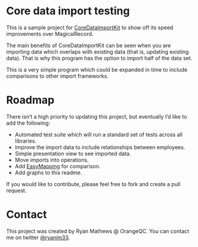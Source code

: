 # Core data import testing

This is a sample project for [CoreDataImportKit](https://github.com/orangeqc/CoreDataImportKit) to show off its speed improvements over MagicalRecord.

The main benefits of CoreDataImportKit can be seen when you are importing data  which overlaps with existing data (that is, updating existing data). That is why this program has the option to import half of the data set.

This is a very simple program which could be expanded in time to include comparisons to other import frameworks.

# Roadmap

There isn’t a high priority to updating this project, but eventually I’d like to add the following:

* Automated test suite which will run a standard set of tests across all libraries.
* Improve the import data to include relationships between employees.
* Simple presentation view to see imported data.
* Move imports into operations.
* Add [EasyMapping](https://github.com/EasyMapping/EasyMapping) for comparison.
* Add graphs to this readme.

If you would like to contribute, please feel free to fork and create a pull request.

# Contact

This project was created by Ryan Mathews @ OrangeQC. You can contact me on twitter [@ryanjm33](https://twitter.com/ryanjm33).

